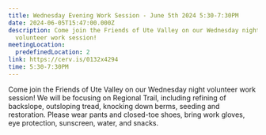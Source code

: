 ```yaml
---
title: Wednesday Evening Work Session - June 5th 2024 5:30-7:30PM
date: 2024-06-05T15:47:00.000Z
description: Come join the Friends of Ute Valley on our Wednesday night
  volunteer work session!
meetingLocation:
  predefinedLocation: 2
link: https://cerv.is/0132x4294
time: 5:30-7:30PM
---
```

Come join the Friends of Ute Valley on our Wednesday night volunteer work session! We will be focusing on Regional Trail, including refining of backslope, outsloping tread, knocking down berms, seeding and restoration. Please wear pants and closed-toe shoes, bring work gloves, eye protection, sunscreen, water, and snacks.
